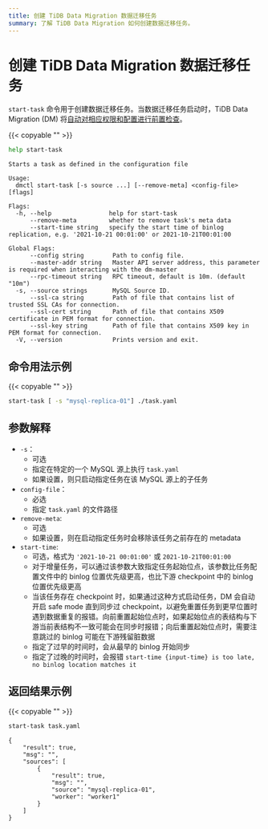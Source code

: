 ```yaml
---
title: 创建 TiDB Data Migration 数据迁移任务
summary: 了解 TiDB Data Migration 如何创建数据迁移任务。
---
```


# 创建 TiDB Data Migration 数据迁移任务

`start-task` 命令用于创建数据迁移任务。当数据迁移任务启动时，TiDB Data Migration (DM) 将[自动对相应权限和配置进行前置检查](/dm/dm-precheck.md)。

{{< copyable "" >}}

```bash
help start-task
```

```
Starts a task as defined in the configuration file

Usage:
  dmctl start-task [-s source ...] [--remove-meta] <config-file> [flags]

Flags:
  -h, --help                help for start-task
      --remove-meta         whether to remove task's meta data
      --start-time string   specify the start time of binlog replication, e.g. '2021-10-21 00:01:00' or 2021-10-21T00:01:00

Global Flags:
      --config string        Path to config file.
      --master-addr string   Master API server address, this parameter is required when interacting with the dm-master
      --rpc-timeout string   RPC timeout, default is 10m. (default "10m")
  -s, --source strings       MySQL Source ID.
      --ssl-ca string        Path of file that contains list of trusted SSL CAs for connection.
      --ssl-cert string      Path of file that contains X509 certificate in PEM format for connection.
      --ssl-key string       Path of file that contains X509 key in PEM format for connection.
  -V, --version              Prints version and exit.
```

## 命令用法示例

{{< copyable "" >}}

```bash
start-task [ -s "mysql-replica-01"] ./task.yaml
```

## 参数解释

+ `-s`：
    - 可选
    - 指定在特定的一个 MySQL 源上执行 `task.yaml`
    - 如果设置，则只启动指定任务在该 MySQL 源上的子任务
+ `config-file`：
    - 必选
    - 指定 `task.yaml` 的文件路径
+ `remove-meta`:
    - 可选
    - 如果设置，则在启动指定任务时会移除该任务之前存在的 metadata
+ `start-time`:
    - 可选，格式为 `'2021-10-21 00:01:00'` 或 `2021-10-21T00:01:00`
    - 对于增量任务，可以通过该参数大致指定任务起始位点，该参数比任务配置文件中的 binlog 位置优先级更高，也比下游 checkpoint 中的 binlog 位置优先级更高
    - 当该任务存在 checkpoint 时，如果通过这种方式启动任务，DM 会自动开启 safe mode 直到同步过 checkpoint，以避免重置任务到更早位置时遇到数据重复的报错。向前重置起始位点时，如果起始位点的表结构与下游当前表结构不一致可能会在同步时报错；向后重置起始位点时，需要注意跳过的 binlog 可能在下游残留脏数据
    - 指定了过早的时间时，会从最早的 binlog 开始同步
    - 指定了过晚的时间时，会报错 `start-time {input-time} is too late, no binlog location matches it`

## 返回结果示例

{{< copyable "" >}}

```bash
start-task task.yaml
```

```
{
    "result": true,
    "msg": "",
    "sources": [
        {
            "result": true,
            "msg": "",
            "source": "mysql-replica-01",
            "worker": "worker1"
        }
    ]
}
```
